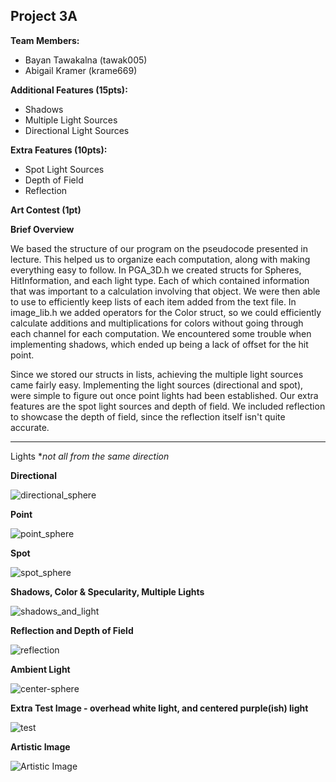 ## Project 3A

**Team Members:**
- Bayan Tawakalna (tawak005)
- Abigail Kramer (krame669)


**Additional Features (15pts):**
- Shadows
- Multiple Light Sources
- Directional Light Sources


**Extra Features (10pts):**
- Spot Light Sources
- Depth of Field
- Reflection

**Art Contest (1pt)**

**Brief Overview**

We based the structure of our program on the pseudocode presented in lecture. This helped us to organize each computation, along with making everything easy to follow. In PGA_3D.h we created structs for Spheres, HitInformation, and each light type. Each of which contained information that was important to a calculation involving that object. We were then able to use <vector> to efficiently keep lists of each item added from the text file. In image_lib.h we added operators for the Color struct, so we could efficiently calculate additions and multiplications for colors without going through each channel for each computation. We encountered some trouble when implementing shadows, which ended up being a lack of offset for the hit point.
  
  Since we stored our structs in lists, achieving the multiple light sources came fairly easy. Implementing the light sources (directional and spot), were simple to figure out once point lights had been established. Our extra features are the spot light sources and depth of field. We included reflection to showcase the depth of field, since the reflection itself isn't quite accurate.

---

Lights **not all from the same direction*

**Directional**

![directional_sphere](https://user-images.githubusercontent.com/59031606/110731867-b4c2e780-81e8-11eb-806d-f43d1b63ffbc.png)

**Point**

![point_sphere](https://user-images.githubusercontent.com/59031606/110860730-c2c54680-8282-11eb-952e-9ded0f1e1ae5.png)

**Spot**

![spot_sphere](https://user-images.githubusercontent.com/59031606/110731959-dde37800-81e8-11eb-8965-b812c40c72d4.png)


**Shadows, Color & Specularity, Multiple Lights**

![shadows_and_light](https://user-images.githubusercontent.com/59031606/110732132-2f8c0280-81e9-11eb-8ef9-94bb92a88cad.png)

**Reflection and Depth of Field**

![reflection](https://user-images.githubusercontent.com/80165299/110856395-3401fb00-827d-11eb-965a-8d42f7fa8b71.png)

**Ambient Light**

![center-sphere](https://user-images.githubusercontent.com/80165299/110858362-9cea7280-827f-11eb-85bd-097a63962888.png)

**Extra Test Image - overhead white light, and centered purple(ish) light**

![test](https://user-images.githubusercontent.com/59031606/110863866-ee4a3000-8286-11eb-99b5-51cebd66d614.png)

**Artistic Image**

![Artistic Image](https://user-images.githubusercontent.com/80165299/110858760-14200680-8280-11eb-920b-d0e6fcd5f3c3.png)
